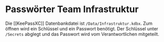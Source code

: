 # Passwörter Team Infrastruktur

Die [[KeePassXC]] Datenbankdatei ist `/Data/Infrastruktur.kdbx`. Zum öffnen wird ein Schlüssel und ein Passwort benötigt. Der Schlüssel unter `/Secrets` abglegt und das Passwort wird vom Verantwortlichen mitgeteilt.